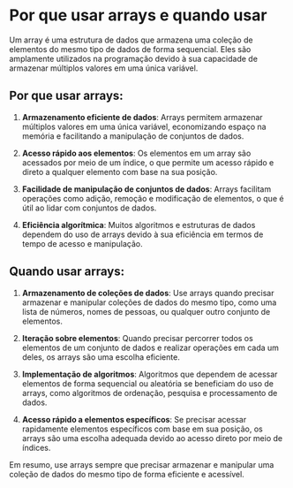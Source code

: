 # Por que usar arrays e quando usar

Um array é uma estrutura de dados que armazena uma coleção de elementos do mesmo tipo de dados de forma sequencial. Eles são amplamente utilizados na programação devido à sua capacidade de armazenar múltiplos valores em uma única variável.

## Por que usar arrays:

1. **Armazenamento eficiente de dados**: Arrays permitem armazenar múltiplos valores em uma única variável, economizando espaço na memória e facilitando a manipulação de conjuntos de dados.

2. **Acesso rápido aos elementos**: Os elementos em um array são acessados por meio de um índice, o que permite um acesso rápido e direto a qualquer elemento com base na sua posição.

3. **Facilidade de manipulação de conjuntos de dados**: Arrays facilitam operações como adição, remoção e modificação de elementos, o que é útil ao lidar com conjuntos de dados.

4. **Eficiência algorítmica**: Muitos algoritmos e estruturas de dados dependem do uso de arrays devido à sua eficiência em termos de tempo de acesso e manipulação.

## Quando usar arrays:

1. **Armazenamento de coleções de dados**: Use arrays quando precisar armazenar e manipular coleções de dados do mesmo tipo, como uma lista de números, nomes de pessoas, ou qualquer outro conjunto de elementos.

2. **Iteração sobre elementos**: Quando precisar percorrer todos os elementos de um conjunto de dados e realizar operações em cada um deles, os arrays são uma escolha eficiente.

3. **Implementação de algoritmos**: Algoritmos que dependem de acessar elementos de forma sequencial ou aleatória se beneficiam do uso de arrays, como algoritmos de ordenação, pesquisa e processamento de dados.

4. **Acesso rápido a elementos específicos**: Se precisar acessar rapidamente elementos específicos com base em sua posição, os arrays são uma escolha adequada devido ao acesso direto por meio de índices.

Em resumo, use arrays sempre que precisar armazenar e manipular uma coleção de dados do mesmo tipo de forma eficiente e acessível.
